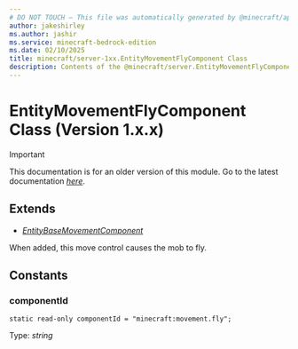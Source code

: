 ```yaml
---
# DO NOT TOUCH — This file was automatically generated by @minecraft/api-docs-generator, to report problems file an issue at https://github.com/Mojang/minecraft-scripting-libraries
author: jakeshirley
ms.author: jashir
ms.service: minecraft-bedrock-edition
ms.date: 02/10/2025
title: minecraft/server-1xx.EntityMovementFlyComponent Class
description: Contents of the @minecraft/server.EntityMovementFlyComponent class (Version 1.x.x).
---
```

# EntityMovementFlyComponent Class (Version 1.x.x)

> [!IMPORTANT]
> This documentation is for an older version of this module. Go to the latest documentation [*here*](../../../scriptapi/minecraft/server/EntityMovementFlyComponent.md).

## Extends
- [*EntityBaseMovementComponent*](EntityBaseMovementComponent.md)

When added, this move control causes the mob to fly.

## Constants

### **componentId**
`static read-only componentId = "minecraft:movement.fly";`

Type: *string*
